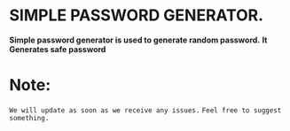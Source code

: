 # SIMPLE PASSWORD GENERATOR.

**Simple password generator is used to generate random password.**
**It Generates safe password**


# Note:
`We will update as soon as we receive any issues.`
`Feel free to suggest something.`
